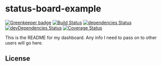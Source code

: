 # status-board-example

[![Greenkeeper badge](https://badges.greenkeeper.io/jameswlane/status-board-example.svg)](https://greenkeeper.io/)
[![Build Status](https://travis-ci.org/jameswlane/status-board-example.svg?branch=master)](https://travis-ci.org/jameswlane/status-board-example)
[![dependencies Status](https://david-dm.org/jameswlane/status-board-example/status.svg)](https://david-dm.org/jameswlane/status-board-example)
[![devDependencies Status](https://david-dm.org/jameswlane/status-board-example/dev-status.svg)](https://david-dm.org/jameswlane/status-board-example?type=dev)
[![Coverage Status](https://coveralls.io/repos/github/jameswlane/status-board-example/badge.svg?branch=master)](https://coveralls.io/github/jameswlane/status-board-example?branch=master)

This is the README for my dashboard. Any info I need to pass on to other users will go here.

## License